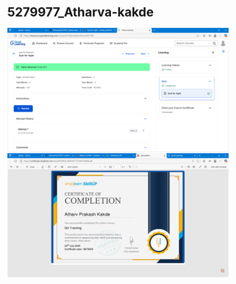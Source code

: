 # 5279977_Atharva-kakde
<img src="https://github.com/Atharvv42/5279977_Atharva-kakde/blob/main/SDLC/GL_certificate.png" alt="image" >
<img src="https://github.com/Atharvv42/5279977_Atharva-kakde/blob/main/git/5279977_atharvkakde.png" alt="image" >